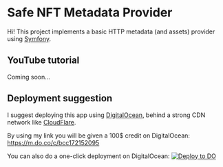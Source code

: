 # Safe NFT Metadata Provider

Hi! This project implements a basic HTTP metadata (and assets) provider using [Symfony](https://www.symfony.com).

## YouTube tutorial
Coming soon...

## Deployment suggestion
I suggest deploying this app using [DigitalOcean](https://m.do.co/c/bcc172152095), behind a strong CDN network like
[CloudFlare](https://www.cloudflare.com).

By using my link you will be given a 100$ credit on DigitalOcean: https://m.do.co/c/bcc172152095

You can also do a one-click deployment on DigitalOcean:
[![Deploy to DO](https://www.deploytodo.com/do-btn-blue.svg)](https://cloud.digitalocean.com/apps/new?repo=https://github.com/liarco-network/safe-nft-metadata-provider/tree/main)
